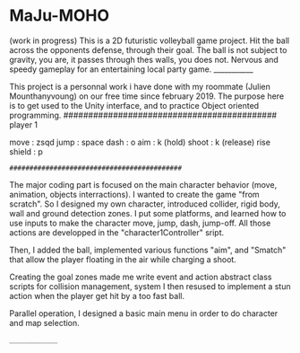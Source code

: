 # MaJu-MOHO

(work in progress)
This is a 2D futuristic volleyball game project. Hit the ball across the opponents defense,
through their goal. 
The ball is not subject to gravity, you are, it passes through thes walls, you does not.
Nervous and speedy gameplay for an entertaining local party game. 
	___________

This project is a personnal work i have done with my roommate (Julien Mounthanyvoung) on our
free time since february 2019.
The purpose here is to get used to the Unity interface, and to practice Object oriented 
programming.
	###########################################
player 1 

move : zsqd
jump : space
dash : o
aim  : k (hold)
shoot : k (release)
rise shield : p

	###########################################

The major coding part is focused on the main character behavior (move, animation, objects
interractions). I wanted to create the game "from scratch". So I designed my own character, 
introduced collider, rigid body, wall and ground detection zones. I put some platforms, and
learned how to use inputs to make the character move, jump, dash, jump-off. All those actions 
are developped in the "character1Controller" sript.

Then, I added the ball, implemented various functions "aim", and "Smatch" that allow the 
player floating in the air while charging a shoot. 

Creating the goal zones made me write event and action abstract class scripts for collision
management, system I then resused to implement a stun action when the player get hit by a 
too fast ball. 

Parallel operation, I designed a basic main menu in order to do character and map selection.

	____________

